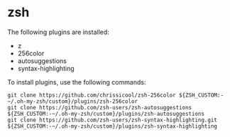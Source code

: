 # zsh

The following plugins are installed:

- z
- 256color
- autosuggestions
- syntax-highlighting

To install plugins, use the following commands:
```
git clone https://github.com/chrissicool/zsh-256color ${ZSH_CUSTOM:-~/.oh-my-zsh/custom}/plugins/zsh-256color
git clone https://github.com/zsh-users/zsh-autosuggestions ${ZSH_CUSTOM:-~/.oh-my-zsh/custom}/plugins/zsh-autosuggestions
git clone https://github.com/zsh-users/zsh-syntax-highlighting.git ${ZSH_CUSTOM:-~/.oh-my-zsh/custom}/plugins/zsh-syntax-highlighting
```
